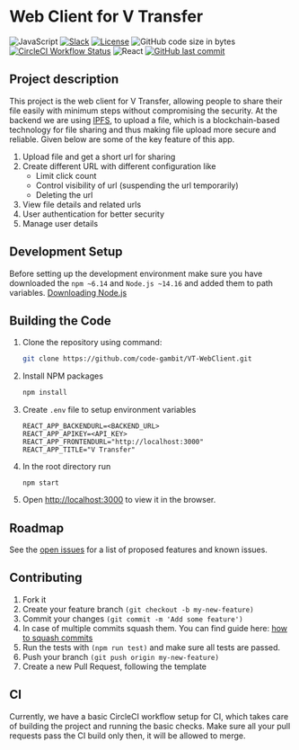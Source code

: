 # Web Client for V Transfer
![JavaScript](https://img.shields.io/badge/Javascript-3DDC84?style=for-the-badge&logo=javascript&logoColor=white) [![Slack](https://img.shields.io/badge/Slack-4A154B?style=for-the-badge&logo=slack&logoColor=white)](https://join.slack.com/t/codegambit/shared_invite/zt-pe1nuhbk-iPuFm2B1JuMS86od4a4wXQ) [![License](https://img.shields.io/badge/License-GPL-lightgrey.svg?style=for-the-badge)](https://github.com/code-gambit/VT-WebClient/blob/development/LICENSE) ![GitHub code size in bytes](https://img.shields.io/github/languages/code-size/code-gambit/VT-WebClient?style=for-the-badge) <br>
[![CircleCI Workflow Status](https://img.shields.io/circleci/build/gh/code-gambit/VT-WebClient.svg?style=for-the-badge)](https://github.com/code-gambit/VT-WebClient/blob/development/.circleci/config.yml)
![React](https://img.shields.io/badge/React-0095D5?&style=for-the-badge&logo=react&logoColor=white) [![GitHub last commit](https://img.shields.io/github/last-commit/code-gambit/VT-WebClient?style=for-the-badge)](https://github.com/code-gambit/VT-WebClient/commits)

## Project description
This project is the web client for V Transfer, allowing people to share their file easily with minimum steps without compromising the security. At the backend we are using [IPFS](https://ipfs.io/), to upload a file, which is a blockchain-based technology for file sharing and thus making file upload more secure and reliable. Given below are some of the key feature of this app.
1. Upload file and get a short url for sharing
2. Create different URL with different configuration like
    * Limit click count
    * Control visibility of url (suspending the url temporarily)
    * Deleting the url
3. View file details and related urls
4. User authentication for better security
5. Manage user details

## Development Setup
Before setting up the development environment make sure you have downloaded the `npm ~6.14` and `Node.js ~14.16` and added them to path variables. [Downloading Node.js](https://nodejs.org/en/download/)

## Building the Code
1. Clone the repository using command: 
    ```sh
   git clone https://github.com/code-gambit/VT-WebClient.git
   ```
2. Install NPM packages
   ```sh
   npm install
   ```
3. Create `.env` file to setup environment variables
    ```
    REACT_APP_BACKENDURL=<BACKEND_URL>
    REACT_APP_APIKEY=<API_KEY>
    REACT_APP_FRONTENDURL="http://localhost:3000"
    REACT_APP_TITLE="V Transfer"
    ```
4. In the root directory run
    ```
    npm start
    ```
5. Open [http://localhost:3000](http://localhost:3000) to view it in the browser.

## Roadmap

See the [open issues](https://github.com/code-gambit/vt-webclient/issues) for a list of proposed features and known issues.

## Contributing
1. Fork it
2. Create your feature branch `(git checkout -b my-new-feature)`
3. Commit your changes `(git commit -m 'Add some feature')`
4. In case of multiple commits squash them. You can find guide here: [how to squash commits](https://medium.com/@slamflipstrom/a-beginners-guide-to-squashing-commits-with-git-rebase-8185cf6e62ec)
4. Run the tests with `(npm run test)` and make sure all tests are passed.
5. Push your branch `(git push origin my-new-feature)`
6. Create a new Pull Request, following the template

## CI
Currently, we have a basic CircleCI workflow setup for CI, which takes care of building the project and running the basic checks. Make sure all your pull requests pass the CI build only then, it will be allowed to merge.
